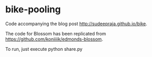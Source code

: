 # bike-pooling

Code accompanying the blog post http://sudeepraja.github.io/bike.

The code for Blossom has been replicated from https://github.com/koniiiik/edmonds-blossom.

To run, just execute python share.py <number>
